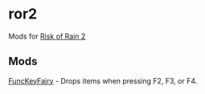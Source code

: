 # ror2
Mods for [Risk of Rain 2](https://store.steampowered.com/app/632360/Risk_of_Rain_2/)

## Mods

[FuncKeyFairy](https://github.com/dasmods/ror2/tree/master/FuncKeyFairy) - Drops items when pressing F2, F3, or F4.
